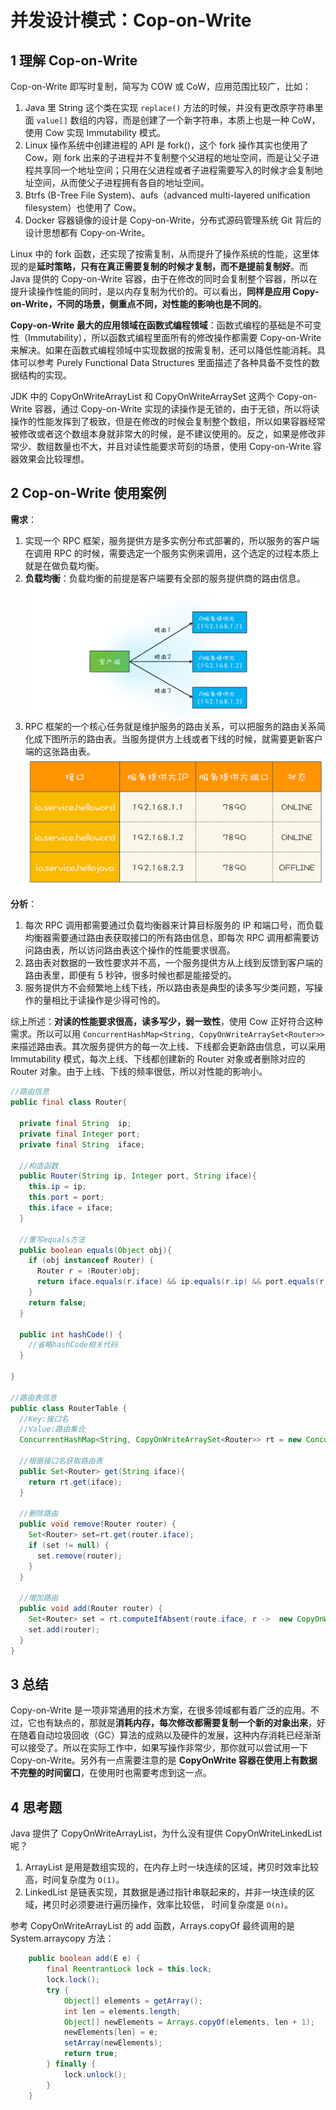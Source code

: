 # 并发设计模式：Cop-on-Write

## 1 理解 Cop-on-Write

Cop-on-Write 即写时复制，简写为 COW 或 CoW，应用范围比较广，比如：

1. Java 里 String 这个类在实现 `replace()` 方法的时候，并没有更改原字符串里面 `value[]` 数组的内容，而是创建了一个新字符串，本质上也是一种 CoW，使用 Cow 实现 Immutability 模式。
2. Linux 操作系统中创建进程的 API 是 fork()，这个 fork 操作其实也使用了 Cow，刚 fork 出来的子进程并不复制整个父进程的地址空间，而是让父子进程共享同一个地址空间；只用在父进程或者子进程需要写入的时候才会复制地址空间，从而使父子进程拥有各自的地址空间。
3. Btrfs (B-Tree File System)、aufs（advanced multi-layered unification filesystem）也使用了 Cow。
4. Docker 容器镜像的设计是 Copy-on-Write，分布式源码管理系统 Git 背后的设计思想都有 Copy-on-Write。

Linux 中的 fork 函数，还实现了按需复制，从而提升了操作系统的性能，这里体现的是**延时策略，只有在真正需要复制的时候才复制，而不是提前复制好**。而 Java 提供的 Copy-on-Write 容器，由于在修改的同时会复制整个容器，所以在提升读操作性能的同时，是以内存复制为代价的。可以看出，**同样是应用 Copy-on-Write，不同的场景，侧重点不同，对性能的影响也是不同的**。

**Copy-on-Write 最大的应用领域在函数式编程领域**：函数式编程的基础是不可变性（Immutability），所以函数式编程里面所有的修改操作都需要 Copy-on-Write 来解决。如果在函数式编程领域中实现数据的按需复制，还可以降低性能消耗。具体可以参考 Purely Functional Data Structures 里面描述了各种具备不变性的数据结构的实现。

JDK 中的 CopyOnWriteArrayList 和 CopyOnWriteArraySet 这两个 Copy-on-Write 容器，通过 Copy-on-Write 实现的读操作是无锁的，由于无锁，所以将读操作的性能发挥到了极致，但是在修改的时候会复制整个数组，所以如果容器经常被修改或者这个数组本身就非常大的时候，是不建议使用的。反之，如果是修改非常少、数组数量也不大，并且对读性能要求苛刻的场景，使用 Copy-on-Write 容器效果会比较理想。

## 2 Cop-on-Write 使用案例

**需求**：

1. 实现一个 RPC 框架，服务提供方是多实例分布式部署的，所以服务的客户端在调用 RPC 的时候，需要选定一个服务实例来调用，这个选定的过程本质上就是在做负载均衡。
2. **负载均衡**：负载均衡的前提是客户端要有全部的服务提供商的路由信息。![21_router.png](images/21_router.png)
3. RPC 框架的一个核心任务就是维护服务的路由关系，可以把服务的路由关系简化成下图所示的路由表。当服务提供方上线或者下线的时候，就需要更新客户端的这张路由表。![21_router-table.png](images/21_router-table.png)

**分析**：

1. 每次 RPC 调用都需要通过负载均衡器来计算目标服务的 IP 和端口号，而负载均衡器需要通过路由表获取接口的所有路由信息，即每次 RPC 调用都需要访问路由表，所以访问路由表这个操作的性能要求很高。
2. 路由表对数据的一致性要求并不高，一个服务提供方从上线到反馈到客户端的路由表里，即便有 5 秒钟，很多时候也都是能接受的。
3. 服务提供方不会频繁地上线下线，所以路由表是典型的读多写少类问题，写操作的量相比于读操作是少得可怜的。

综上所述：**对读的性能要求很高，读多写少，弱一致性**，使用 Cow 正好符合这种需求。所以可以用 `ConcurrentHashMap<String, CopyOnWriteArraySet<Router>>` 来描述路由表。其次服务提供方的每一次上线、下线都会更新路由信息，可以采用 Immutability 模式，每次上线、下线都创建新的 Router 对象或者删除对应的 Router 对象。由于上线、下线的频率很低，所以对性能的影响小。

```java
//路由信息
public final class Router{

  private final String  ip;
  private final Integer port;
  private final String  iface;

  //构造函数
  public Router(String ip, Integer port, String iface){
    this.ip = ip;
    this.port = port;
    this.iface = iface;
  }

  //重写equals方法
  public boolean equals(Object obj){
    if (obj instanceof Router) {
      Router r = (Router)obj;
      return iface.equals(r.iface) && ip.equals(r.ip) && port.equals(r.port);
    }
    return false;
  }

  public int hashCode() {
    //省略hashCode相关代码
  }

}

//路由表信息
public class RouterTable {
  //Key:接口名
  //Value:路由集合
  ConcurrentHashMap<String, CopyOnWriteArraySet<Router>> rt = new ConcurrentHashMap<>();

  //根据接口名获取路由表
  public Set<Router> get(String iface){
    return rt.get(iface);
  }

  //删除路由
  public void remove(Router router) {
    Set<Router> set=rt.get(router.iface);
    if (set != null) {
      set.remove(router);
    }
  }

  //增加路由
  public void add(Router router) {
    Set<Router> set = rt.computeIfAbsent(route.iface, r ->  new CopyOnWriteArraySet<>());
    set.add(router);
  }
}
```

## 3 总结

Copy-on-Write 是一项非常通用的技术方案，在很多领域都有着广泛的应用。不过，它也有缺点的，那就是**消耗内存，每次修改都需要复制一个新的对象出来**，好在随着自动垃圾回收（GC）算法的成熟以及硬件的发展，这种内存消耗已经渐渐可以接受了。所以在实际工作中，如果写操作非常少，那你就可以尝试用一下 Copy-on-Write。另外有一点需要注意的是 **CopyOnWrite 容器在使用上有数据不完整的时间窗口**，在使用时也需要考虑到这一点。

## 4 思考题

Java 提供了 CopyOnWriteArrayList，为什么没有提供 CopyOnWriteLinkedList 呢？

1. ArrayList 是用是数组实现的，在内存上时一块连续的区域，拷贝时效率比较高，时间复杂度为 `O(1)`。
2. LinkedList 是链表实现，其数据是通过指针串联起来的，并非一块连续的区域，拷贝时必须要进行遍历操作，效率比较低， 时间复杂度是 `O(n)`。

参考 CopyOnWriteArrayList 的 add 函数，Arrays.copyOf 最终调用的是 System.arraycopy 方法：

```java
    public boolean add(E e) {
        final ReentrantLock lock = this.lock;
        lock.lock();
        try {
            Object[] elements = getArray();
            int len = elements.length;
            Object[] newElements = Arrays.copyOf(elements, len + 1);
            newElements[len] = e;
            setArray(newElements);
            return true;
        } finally {
            lock.unlock();
        }
    }
```

